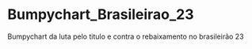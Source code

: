 # Bumpychart_Brasileirao_23
 Bumpychart da luta pelo titulo e contra o rebaixamento no brasileirão 23
